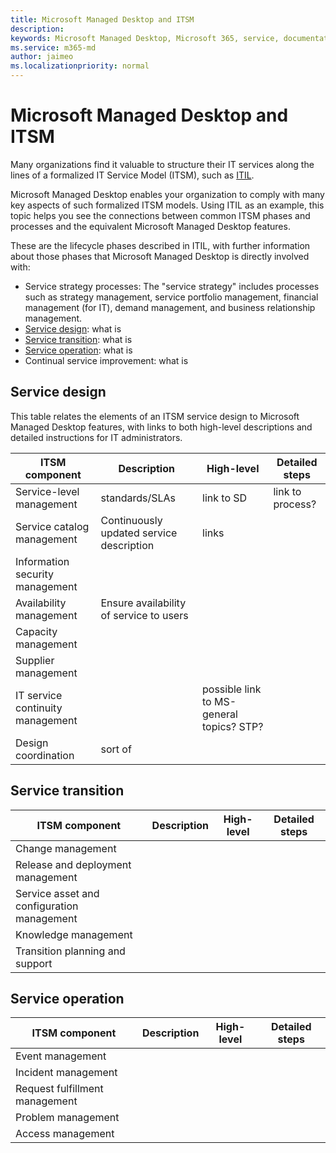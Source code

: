 ```yaml
---
title: Microsoft Managed Desktop and ITSM
description:  
keywords: Microsoft Managed Desktop, Microsoft 365, service, documentation, ITIL
ms.service: m365-md
author: jaimeo
ms.localizationpriority: normal
---
```


# Microsoft Managed Desktop and ITSM

Many organizations find it valuable to structure their IT services along the lines of a formalized IT Service Model (ITSM), such as [ITIL](https://www.axelos.com/best-practice-solutions/itil). 

Microsoft Managed Desktop enables your organization to comply with many key aspects of such formalized ITSM models. Using ITIL as an example, this topic helps you see the connections between common ITSM phases and processes and the equivalent Microsoft Managed Desktop features.

These are the lifecycle phases described in ITIL, with further information about those phases that Microsoft Managed Desktop is directly involved with:

- Service strategy processes: The "service strategy" includes processes such as strategy management, service portfolio management, financial management (for IT), demand management, and business relationship management.
- [Service design](#service-design): what is
- [Service transition](#service-transition): what is
- [Service operation](#service-operation): what is
- Continual service improvement: what is

## Service design

This table relates the elements of an ITSM service design to Microsoft Managed Desktop features, with links to both high-level descriptions and detailed instructions for IT administrators.



|ITSM component  |Description  |High-level  |Detailed steps  |
|---------|---------|---------|---------|
|Service-level management     | standards/SLAs        |  link to SD       | link to process?        |
|Service catalog management     | Continuously updated service description        |  links       |         |
|Information security management     |         |         |         |
|Availability management     |  Ensure availability of service to users       |         |         |
|Capacity management     |         |         |         |
|Supplier management     |         |         |         |
|IT service continuity management     |         | possible link to MS-general topics? STP?        |         |
|Design coordination   | sort of       |      |      |


## Service transition


|ITSM component  |Description  |High-level  |Detailed steps  |
|---------|---------|---------|---------|
|Change management     |         |         |         |
|Release and deployment management     |         |         |         |
|Service asset and configuration management     |         |         |         |
|Knowledge management     |         |         |         |
|Transition planning and support     |         |         |         |


## Service operation


|ITSM component  |Description  |High-level  |Detailed steps  |
|---------|---------|---------|---------|
|Event management     |         |         |         |
|Incident management     |         |         |         |
|Request fulfillment management     |         |         |         |
|Problem management     |         |         |         |
|Access management     |         |         |         |
